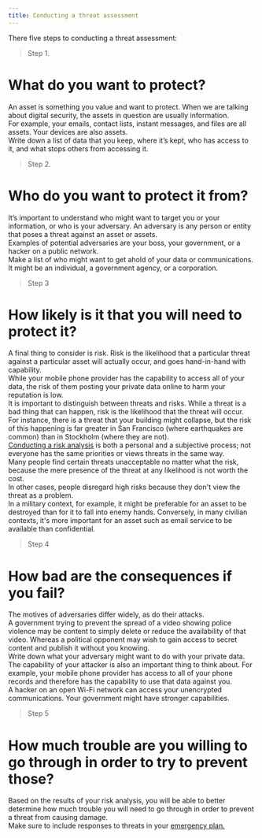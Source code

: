 ```yaml
---
title: Conducting a threat assessment
---
```

There five steps to conducting a threat assessment:

> Step 1.
# What do you want to protect?

An asset is something you value and want to protect. When we are talking about digital security, the assets in question are usually information.
<br>
For example, your emails, contact lists, instant messages, and files are all assets. Your devices are also assets.
<br>
Write down a list of data that you keep, where it’s kept, who has access to it, and what stops others from accessing it.
<br>

> Step 2.
# Who do you want to protect it from?

It’s important to understand who might want to target you or your information, or who is your adversary. An adversary is any person or entity that poses a threat against an asset or assets.
<br>
Examples of potential adversaries are your boss, your government, or a hacker on a public network.
<br>
Make a list of who might want to get ahold of your data or communications. It might be an individual, a government agency, or a corporation.
<br>

> Step 3
# How likely is it that you will need to protect it?

A final thing to consider is risk. Risk is the likelihood that a particular threat against a particular asset will actually occur, and goes hand-in-hand with capability.
<br>
While your mobile phone provider has the capability to access all of your data, the risk of them posting your private data online to harm your reputation is low.
<br>
It is important to distinguish between threats and risks. While a threat is a bad thing that can happen, risk is the likelihood that the threat will occur.
<br>
For instance, there is a threat that your building might collapse, but the risk of this happening is far greater in San Francisco (where earthquakes are common) than in Stockholm (where they are not).
<br>
[Conducting a risk analysis](en/topics/practice-2-planning/2-assess-risk/1-1-intro.md) is both a personal and a subjective process; not everyone has the same priorities or views threats in the same way.
<br>
Many people find certain threats unacceptable no matter what the risk, because the mere presence of the threat at any likelihood is not worth the cost.
<br>
In other cases, people disregard high risks because they don't view the threat as a problem.
<br>
In a military context, for example, it might be preferable for an asset to be destroyed than for it to fall into enemy hands. Conversely, in many civilian contexts, it's more important for an asset such as email service to be available than confidential.


> Step 4
# How bad are the consequences if you fail?

The motives of adversaries differ widely, as do their attacks.
<br>
A government trying to prevent the spread of a video showing police violence may be content to simply delete or reduce the availability of that video. Whereas a political opponent may wish to gain access to secret content and publish it without you knowing.
<br>
Write down what your adversary might want to do with your private data.
<br>
The capability of your attacker is also an important thing to think about. For example, your mobile phone provider has access to all of your phone records and therefore has the capability to use that data against you.
<br>
A hacker on an open Wi-Fi network can access your unencrypted communications. Your government might have stronger capabilities.

> Step 5
# How much trouble are you willing to go through in order to try to prevent those?

Based on the results of your risk analysis, you will be able to better determine how much trouble you will need to go through in order to prevent a threat from causing damage.
<br>
Make sure to include responses to threats in your [emergency plan.](en/topics/practice-2-planning/4-emergency-plan/1-1-intro.md)
